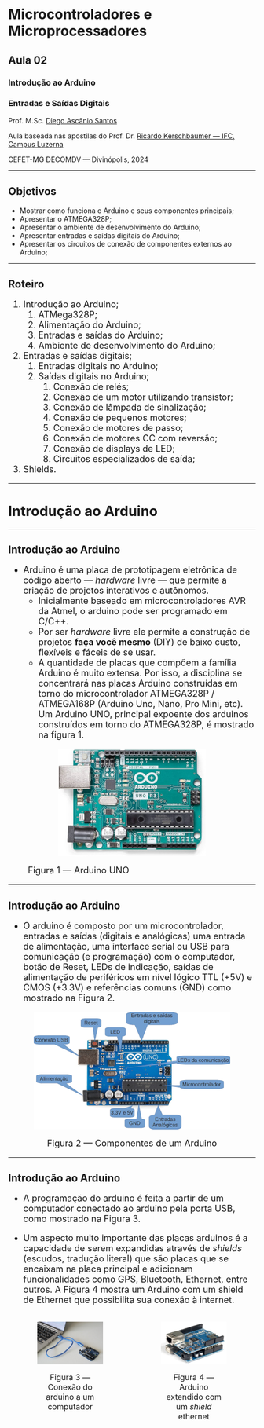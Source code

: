 <style>
  section {
    background-color: #dbdccf;
    background-size: cover;
  }

  .transparent {
    background-color: transparent!important;
  }

  section.transparent img {
    background-color: transparent!important;
  }

  .transparent-table-tr-td-th {
    background-color: rgba(0, 0, 0, 0.0) !important;
  }

  .cabecalho {
    position: absolute;
    top: 10%;
    margin-left: 5%;
    margin-right: 10%;
    font-size: 48px;
    font-weight: bold;
  }

  .conteudo {
    top: 30%;
    margin-top: 7.5vh;
    margin-left: 5%;
    margin-right: 5%;
    font-size: 28px;
    text-align: justify;
  }

  .conteudo-absoluto {
    position: absolute;
    top: 30%;
    margin-left: 5%;
    margin-right: 5%;
    font-size: 28px;
    text-align: justify;
  }
  .huge {
    font-size: 32px;
  }
  .large {
    font-size: 24px;
  }
  .normal {
    font-size: 22px;
  }
  .regular {
    font-size: 18px;
  }
  .small {
    font-size: 16px;
  }
  .footnotesize {
    font-size: 14px;
  }
  .scriptsize {
    font-size: 12px;
  }
  .tiny {
    font-size: 10px;
  }
  .bold {
    font-weight: bold;
  }
  section.centered table {
    margin-left: auto;
    margin-right: auto;
  }
  section.lead p {
    text-align: justify;
    font-size: 18px;
  }
  section.lead h1 {
    text-align: center;
  }
  section.lead h2 {
    text-align: center;
  }
  
  .grid-50-50 {
    display: grid;
    grid-template-columns: 1fr 1fr;
    text-align: justify;
  }

  .grid-66-33 {
    display: grid;
    grid-template-columns: 2fr 1fr;
    text-align: justify;
  }

  .grid-75-25 {
    display: grid;
    grid-template-columns: 3fr 1fr;
    text-align: justify;
  }

  .grid-80-20 {
    display: grid;
    grid-template-columns: 4fr 1fr;
    text-align: justify;
  }

  .grid-33-66 {
    display: grid;
    grid-template-columns: 1fr 2fr;
    text-align: justify;
  }

  .grid-element {
    margin-left: 5%;
    margin-right: 5%;
    padding-left: 2.5%;
    padding-right: 2.5%;
  }
  img[alt=grid-img] {
    display: block;
    width: 100%;
  }

  img[alt=grid-img-50] {
    display: block;
    margin: auto;
    width: 50%;
  }

  img[alt=grid-img-75] {
    display: block;
    margin: auto;
    width: 75%;
  }


  img[alt=centered-img] {
    display: block;
    margin: auto;
  }

  img[alt=arquitetura-microprocessador] {
    display: block;
    margin: auto;
    width: 45%;
  }

</style>

<script src="https://polyfill.io/v3/polyfill.min.js?features=es6"></script>
<script id="MathJax-script" async src="https://cdn.mathjax.org/mathjax/latest/MathJax.js?config=TeX-AMS-MML_HTMLorMML"></script>


# Microcontroladores e Microprocessadores

## Aula 02

### Introdução ao Arduino
### Entradas e Saídas Digitais

Prof. M.Sc. [Diego Ascânio Santos](mailto:ascanio@cefetmg.br)

Aula baseada nas apostilas do Prof. Dr. [Ricardo Kerschbaumer — IFC, Campus Luzerna](https://lattes.cnpq.br/5304374284779760)

CEFET-MG DECOMDV — Divinópolis, 2024


---

## Objetivos

- Mostrar como funciona o Arduino e seus componentes principais;
- Apresentar o ATMEGA328P;
- Apresentar o ambiente de desenvolvimento do Arduino;
- Apresentar entradas e saídas digitais do Arduino;
- Apresentar os circuitos de conexão de componentes externos ao Arduino;


---

## Roteiro

<div class="regular">

1. Introdução ao Arduino;
    1. ATMega328P;
    2. Alimentação do Arduino;
    3. Entradas e saídas do Arduino;
    4. Ambiente de desenvolvimento do Arduino;
2. Entradas e saídas digitais;
    1. Entradas digitais no Arduino;
    2. Saídas digitais no Arduino;
        1. Conexão de relés;
        2. Conexão de um motor utilizando transistor;
        3. Conexão de lâmpada de sinalização;
        4. Conexão de pequenos motores;
        5. Conexão de motores de passo;
        6. Conexão de motores CC com reversão;
        7. Conexão de displays de LED;
        8. Circuitos especializados de saída;
3. Shields.

</div>


---

<!-- _class: lead -->
# Introdução ao Arduino


---

## Introdução ao Arduino

<div class="regular">

- Arduino é uma placa de prototipagem eletrônica de código aberto — *hardware* livre — que permite a criação de projetos interativos e autônomos.
    - Inicialmente baseado em microcontroladores AVR da Atmel, o arduino pode ser programado em C/C++.
    - Por ser *hardware* livre ele permite a construção de projetos **faça você mesmo** (DIY) de baixo custo, flexíveis e fáceis de se usar.
    - A quantidade de placas que compõem a família Arduino é muito extensa. Por isso, a disciplina se concentrará nas placas Arduino construídas em torno do microcontrolador ATMEGA328P / ATMEGA168P (Arduino Uno, Nano, Pro Mini, etc). Um Arduino UNO, principal expoente dos arduinos construídos em torno do ATMEGA328P, é mostrado na figura 1.

<figure>

<!-- _class: transparent -->
![centered-img](./img/arduino-uno.png)

<figcaption>Figura 1 — Arduino UNO</figcaption>
</figure>

</div>


---

## Introdução ao Arduino
<div class="regular">

- O arduino é composto por um microcontrolador, entradas e saídas (digitais e analógicas) uma entrada de alimentação, uma interface serial ou USB para comunicação (e programação) com o computador, botão de Reset, LEDs de indicação, saídas de alimentação de periféricos em nível lógico TTL (+5V) e CMOS (+3.3V) e referências comuns (GND) como mostrado na Figura 2.

<figure>

<!-- _class: transparent -->
![centered-img](./img/componentes-arduino.png)

<figcaption style="text-align: center;">Figura 2 — Componentes de um Arduino</figcaption>
</figure>
</div>


---

## Introdução ao Arduino
<div class="regular">

- A programação do arduino é feita a partir de um computador conectado ao arduino pela porta USB, como mostrado na Figura 3.

- Um aspecto muito importante das placas arduinos é a capacidade de serem expandidas através de *shields* (escudos, tradução literal) que são placas que se encaixam na placa principal e adicionam funcionalidades como GPS, Bluetooth, Ethernet, entre outros. A Figura 4 mostra um Arduino com um shield de Ethernet que possibilita sua conexão à internet.

</div>
<div class="grid-50-50 small">
<div class="grid-element">
<figure>

<!-- _class: transparent -->
![centered-img](./img/programacao-arduino-computador.png)

<figcaption style="text-align: center;">Figura 3 — Conexão do arduino a um computador</figcaption>
</figure>
</div>
<div class="grid-element">
<figure>

<!-- _class: transparent -->
![centered-img](./img/shield.png)

<figcaption style="text-align: center;">

Figura 4 — Arduino extendido com um *shield* ethernet

</figcaption>
</figure>
</div>
</div>
